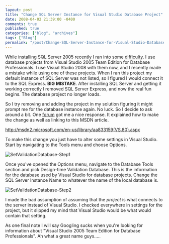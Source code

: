 ```yaml
---
layout: post
title: "Change SQL Server Instance for Visual Studio Database Project"
date: 2008-04-02 21:39:00 -0400
comments: true
published: true
categories: ["blog", "archives"]
tags: ["Blog"]
permalink: "/post/Change-SQL-Server-Instance-for-Visual-Studio-Database-Project/"
---
```

<!-- more -->



<p>While installing SQL Server 2005 recently I ran into some <a href="/post/SQL-Server-Client-Tools-Installation.aspx" target="_blank">difficulty</a>. I use database projects from Visual Studio 2005 Team Edition for Database Professionals. I use Visual Studio 2008 with them now, and I recently made a mistake while using one of these projects. When I ran this project my default instance of SQL Server was not listed, so I figured I would connect it to the SQL Express. <strong>BIG MISTAKE</strong>. After installing SQL Server and getting it working correctly I removed SQL Server Express, and now the real fun begins. The database project no longer loads.</p>
<p>So I try removing and adding the project in my solution figuring it might prompt me for the database instance again. No luck. So I decide to ask around a bit. One <a href="http://forums.microsoft.com/MSDN/ShowPost.aspx?PostID=3105971&amp;SiteID=1" target="_blank">forum</a> got me a nice response. It explained how to make the change as well as linking to this MSDN article.</p>
<p><a title="http://msdn2.microsoft.com/en-us/library/aa833159(VS.80).aspx" href="http://msdn2.microsoft.com/en-us/library/aa833159(VS.80).aspx">http://msdn2.microsoft.com/en-us/library/aa833159(VS.80).aspx</a></p>
<p>To make this change you just have to alter some settings in Visual Studio. Start by navigating to the Tools menu and choose Options.</p>
<p><img src="http://static.flickr.com/3090/2383732380_f7c679b561.jpg" border="0" alt="SetValidationDatabase-Step1" /></p>
<p>Once you've opened the Options menu, navigate to the Database Tools section and pick Design-time Validation Database. This is the information for the database used by Visual Studio for database projects. Change the SQL Server Instance Name to whatever the name of the local database is.</p>
<p><img src="http://static.flickr.com/2328/2382903109_87a9b1ef00.jpg" border="0" alt="SetValidationDatabase-Step2" /></p>
<p>I made the bad assumption of assuming that the <em>project</em> is what connects to the server instead of Visual Studio. I checked everywhere in settings for the project, but it slipped my mind that Visual Studio would be what would contain that setting.</p>
<p>As one final note I will say Googling sucks when you're looking for information about "Visual Studio 2005 Team Edition for Database Professionals". Ah what a great name guys.....</p>
